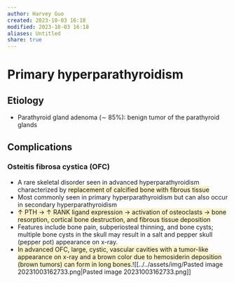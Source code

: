 ```yaml
---
author: Harvey Guo
created: 2023-10-03 16:18
modified: 2023-10-03 16:18
aliases: Untitled
share: true
---
```


# Primary hyperparathyroidism
## Etiology
- Parathyroid gland adenoma (∼ 85%): benign tumor of the parathyroid glands
## Complications
### Osteitis fibrosa cystica (OFC)
- A rare skeletal disorder seen in advanced hyperparathyroidism characterized by <span style="background:rgba(240, 200, 0, 0.2)">replacement of calcified bone with fibrous tissue</span>
- Most commonly seen in primary hyperparathyroidism but can also occur in secondary hyperparathyroidism
- <span style="background:rgba(240, 200, 0, 0.2)">↑ PTH → ↑ RANK ligand expression → activation of osteoclasts → bone resorption, cortical bone destruction, and fibrous tissue deposition</span>
- Features include bone pain, subperiosteal thinning, and bone cysts; multiple bone cysts in the skull may result in a salt and pepper skull (pepper pot) appearance on x-ray.
- <span style="background:rgba(240, 200, 0, 0.2)">In advanced OFC, large, cystic, vascular cavities with a tumor-like appearance on x-ray and a brown color due to hemosiderin deposition (brown tumors) can form in long bones.</span>![[../../assets/img/Pasted image 20231003162733.png|Pasted image 20231003162733.png]]
